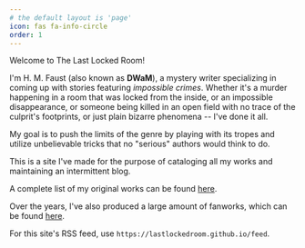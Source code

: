 ```yaml
---
# the default layout is 'page'
icon: fas fa-info-circle
order: 1
---
```


Welcome to The Last Locked Room!

I'm H. M. Faust (also known as **DWaM**), a mystery writer specializing in coming up with stories featuring *impossible crimes*. Whether it's a murder happening in a room that was locked from the inside, or an impossible disappearance, or someone being killed in an open field with no trace of the culprit's footprints, or just plain bizarre phenomena -- I've done it all.

My goal is to push the limits of the genre by playing with its tropes and utilize unbelievable tricks that no "serious" authors would think to do.

This is a site I've made for the purpose of cataloging all my works and maintaining an intermittent blog.

A complete list of my original works can be found [here](/original-fiction).

Over the years, I've also produced a large amount of fanworks, which can be found [here](/fanworks).

For this site's RSS feed, use `https://lastlockedroom.github.io/feed`.